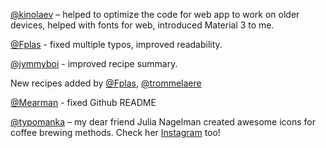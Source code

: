 [@kinolaev](https://github.com/kinolaev) – helped to optimize the code for web app to work on older devices, helped with fonts for web, introduced Material 3 to me.

[@Fplas](https://github.com/Fplas) - fixed multiple typos, improved readability.

[@jymmyboi](https://github.com/jymmyboi) - improved recipe summary.

New recipes added by [@Fplas](https://github.com/Fplas), [@trommelaere](https://github.com/trommelaere)

[@Mearman](https://github.com/Mearman) - fixed Github README

[@typomanka](https://github.com/typomanka) – my dear friend Julia Nagelman created awesome icons for coffee brewing methods. Check her [Instagram](https://www.instagram.com/typomanka/) too!